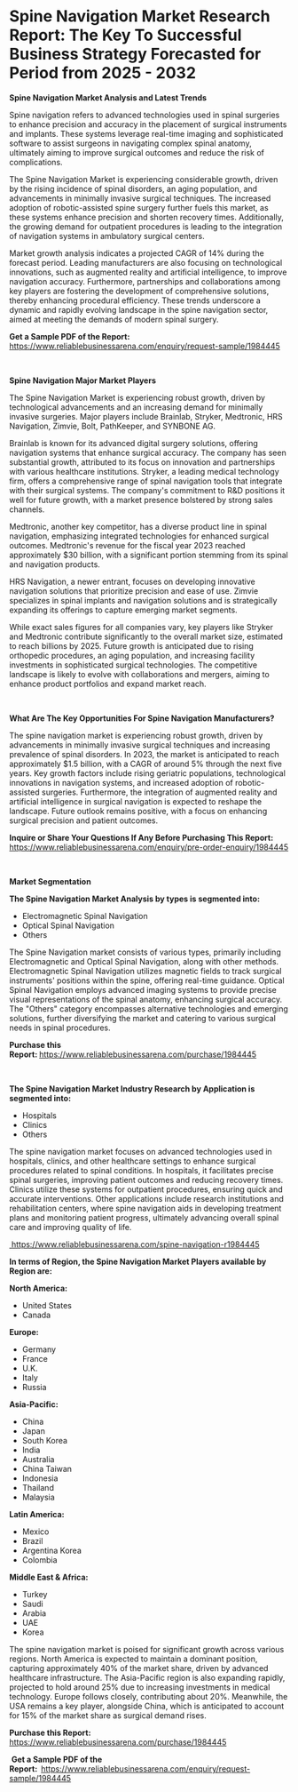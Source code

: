 <p><h1>Spine Navigation Market Research Report: The Key To Successful Business Strategy Forecasted for Period from 2025 - 2032</h1></p><p><strong>Spine Navigation Market Analysis and Latest Trends</strong></p>
<p><p>Spine navigation refers to advanced technologies used in spinal surgeries to enhance precision and accuracy in the placement of surgical instruments and implants. These systems leverage real-time imaging and sophisticated software to assist surgeons in navigating complex spinal anatomy, ultimately aiming to improve surgical outcomes and reduce the risk of complications.</p><p>The Spine Navigation Market is experiencing considerable growth, driven by the rising incidence of spinal disorders, an aging population, and advancements in minimally invasive surgical techniques. The increased adoption of robotic-assisted spine surgery further fuels this market, as these systems enhance precision and shorten recovery times. Additionally, the growing demand for outpatient procedures is leading to the integration of navigation systems in ambulatory surgical centers.</p><p>Market growth analysis indicates a projected CAGR of 14% during the forecast period. Leading manufacturers are also focusing on technological innovations, such as augmented reality and artificial intelligence, to improve navigation accuracy. Furthermore, partnerships and collaborations among key players are fostering the development of comprehensive solutions, thereby enhancing procedural efficiency. These trends underscore a dynamic and rapidly evolving landscape in the spine navigation sector, aimed at meeting the demands of modern spinal surgery.</p></p>
<p><strong>Get a Sample PDF of the Report:&nbsp;</strong> <a href="https://www.reliablebusinessarena.com/enquiry/request-sample/1984445?utm_campaign=3191&utm_medium=2&utm_source=Github&utm_content=ia&utm_term=13042025&utm_id=spine-navigation">https://www.reliablebusinessarena.com/enquiry/request-sample/1984445</a></p>
<p>&nbsp;</p>
<p><strong>Spine Navigation Major Market Players</strong></p>
<p><p>The Spine Navigation Market is experiencing robust growth, driven by technological advancements and an increasing demand for minimally invasive surgeries. Major players include Brainlab, Stryker, Medtronic, HRS Navigation, Zimvie, Bolt, PathKeeper, and SYNBONE AG.</p><p>Brainlab is known for its advanced digital surgery solutions, offering navigation systems that enhance surgical accuracy. The company has seen substantial growth, attributed to its focus on innovation and partnerships with various healthcare institutions. Stryker, a leading medical technology firm, offers a comprehensive range of spinal navigation tools that integrate with their surgical systems. The company's commitment to R&D positions it well for future growth, with a market presence bolstered by strong sales channels.</p><p>Medtronic, another key competitor, has a diverse product line in spinal navigation, emphasizing integrated technologies for enhanced surgical outcomes. Medtronic's revenue for the fiscal year 2023 reached approximately $30 billion, with a significant portion stemming from its spinal and navigation products.</p><p>HRS Navigation, a newer entrant, focuses on developing innovative navigation solutions that prioritize precision and ease of use. Zimvie specializes in spinal implants and navigation solutions and is strategically expanding its offerings to capture emerging market segments.</p><p>While exact sales figures for all companies vary, key players like Stryker and Medtronic contribute significantly to the overall market size, estimated to reach billions by 2025. Future growth is anticipated due to rising orthopedic procedures, an aging population, and increasing facility investments in sophisticated surgical technologies. The competitive landscape is likely to evolve with collaborations and mergers, aiming to enhance product portfolios and expand market reach.</p></p>
<p>&nbsp;</p>
<p><strong>What Are The Key Opportunities For Spine Navigation Manufacturers?</strong></p>
<p><p>The spine navigation market is experiencing robust growth, driven by advancements in minimally invasive surgical techniques and increasing prevalence of spinal disorders. In 2023, the market is anticipated to reach approximately $1.5 billion, with a CAGR of around 5% through the next five years. Key growth factors include rising geriatric populations, technological innovations in navigation systems, and increased adoption of robotic-assisted surgeries. Furthermore, the integration of augmented reality and artificial intelligence in surgical navigation is expected to reshape the landscape. Future outlook remains positive, with a focus on enhancing surgical precision and patient outcomes.</p></p>
<p><strong>Inquire or Share Your Questions If Any Before Purchasing This Report:</strong> <a href="https://www.reliablebusinessarena.com/enquiry/pre-order-enquiry/1984445?utm_campaign=3191&utm_medium=2&utm_source=Github&utm_content=ia&utm_term=13042025&utm_id=spine-navigation">https://www.reliablebusinessarena.com/enquiry/pre-order-enquiry/1984445</a></p>
<p>&nbsp;</p>
<p><strong>Market Segmentation</strong></p>
<p><strong>The Spine Navigation Market Analysis by types is segmented into:</strong></p>
<p><ul><li>Electromagnetic Spinal Navigation</li><li>Optical Spinal Navigation</li><li>Others</li></ul></p>
<p><p>The Spine Navigation market consists of various types, primarily including Electromagnetic and Optical Spinal Navigation, along with other methods. Electromagnetic Spinal Navigation utilizes magnetic fields to track surgical instruments' positions within the spine, offering real-time guidance. Optical Spinal Navigation employs advanced imaging systems to provide precise visual representations of the spinal anatomy, enhancing surgical accuracy. The "Others" category encompasses alternative technologies and emerging solutions, further diversifying the market and catering to various surgical needs in spinal procedures.</p></p>
<p><strong>Purchase this Report:&nbsp;</strong><a href="https://www.reliablebusinessarena.com/purchase/1984445?utm_campaign=3191&utm_medium=2&utm_source=Github&utm_content=ia&utm_term=13042025&utm_id=spine-navigation">https://www.reliablebusinessarena.com/purchase/1984445</a></p>
<p>&nbsp;</p>
<p><strong>The Spine Navigation Market Industry Research by Application is segmented into:</strong></p>
<p><ul><li>Hospitals</li><li>Clinics</li><li>Others</li></ul></p>
<p><p>The spine navigation market focuses on advanced technologies used in hospitals, clinics, and other healthcare settings to enhance surgical procedures related to spinal conditions. In hospitals, it facilitates precise spinal surgeries, improving patient outcomes and reducing recovery times. Clinics utilize these systems for outpatient procedures, ensuring quick and accurate interventions. Other applications include research institutions and rehabilitation centers, where spine navigation aids in developing treatment plans and monitoring patient progress, ultimately advancing overall spinal care and improving quality of life.</p></p>
<p><a href="https://www.reliablebusinessarena.com/spine-navigation-r1984445?utm_campaign=3191&utm_medium=2&utm_source=Github&utm_content=ia&utm_term=13042025&utm_id=spine-navigation">&nbsp;https://www.reliablebusinessarena.com/spine-navigation-r1984445</a></p>
<p><strong>In terms of Region, the Spine Navigation Market Players available by Region are:</strong></p>
<p>
    <p> <strong> North America: </strong>
        <ul>
            <li>United States</li>
            <li>Canada</li>
        </ul>
        </p> 
    <p> <strong> Europe: </strong>
        <ul>
            <li>Germany</li>
            <li>France</li>
            <li>U.K.</li>
            <li>Italy</li>
            <li>Russia</li>
        </ul>
        </p> 
    <p> <strong> Asia-Pacific: </strong>
        <ul>
            <li>China</li>
            <li>Japan</li>
            <li>South Korea</li>
            <li>India</li>
            <li>Australia</li>
            <li>China Taiwan</li>
            <li>Indonesia</li>
            <li>Thailand</li>
            <li>Malaysia</li>
        </ul>
        </p> 
    <p> <strong> Latin America: </strong>
        <ul>
            <li>Mexico</li>
            <li>Brazil</li>
            <li>Argentina Korea</li>
            <li>Colombia</li>
        </ul>
        </p> 
    <p> <strong> Middle East & Africa: </strong>
        <ul>
            <li>Turkey</li>
            <li>Saudi</li>
            <li>Arabia</li>
            <li>UAE</li>
            <li>Korea</li>
        </ul>
    </p>
    </p>
<p><p>The spine navigation market is poised for significant growth across various regions. North America is expected to maintain a dominant position, capturing approximately 40% of the market share, driven by advanced healthcare infrastructure. The Asia-Pacific region is also expanding rapidly, projected to hold around 25% due to increasing investments in medical technology. Europe follows closely, contributing about 20%. Meanwhile, the USA remains a key player, alongside China, which is anticipated to account for 15% of the market share as surgical demand rises.</p></p>
<p><strong>Purchase this Report: </strong><a href="https://www.reliablebusinessarena.com/purchase/1984445?utm_campaign=3191&utm_medium=2&utm_source=Github&utm_content=ia&utm_term=13042025&utm_id=spine-navigation">https://www.reliablebusinessarena.com/purchase/1984445</a></p>
<p>&nbsp;<strong>Get a Sample PDF of the Report:&nbsp;&nbsp;</strong><a href="https://www.reliablebusinessarena.com/enquiry/request-sample/1984445?utm_campaign=3191&utm_medium=2&utm_source=Github&utm_content=ia&utm_term=13042025&utm_id=spine-navigation">https://www.reliablebusinessarena.com/enquiry/request-sample/1984445</a></p>
<p><strong></strong></p>
<p><p></p><p></p><p></p></p>